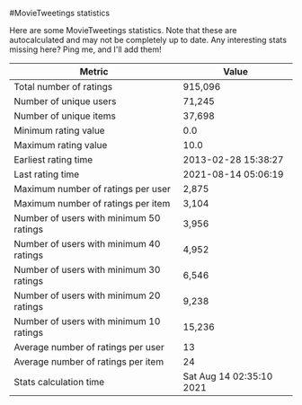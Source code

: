 #MovieTweetings statistics

Here are some MovieTweetings statistics. Note that these are autocalculated and may not be completely up to date. Any interesting stats missing here? Ping me, and I'll add them!

Metric | Value
--- | ---
Total number of ratings                 | 915,096
Number of unique users                  | 71,245
Number of unique items                  | 37,698
Minimum rating value                    | 0.0
Maximum rating value                    | 10.0
Earliest rating time                    | 2013-02-28 15:38:27
Last rating time                        | 2021-08-14 05:06:19
Maximum number of ratings per user      | 2,875
Maximum number of ratings per item      | 3,104
Number of users with minimum 50 ratings | 3,956
Number of users with minimum 40 ratings | 4,952
Number of users with minimum 30 ratings | 6,546
Number of users with minimum 20 ratings | 9,238
Number of users with minimum 10 ratings | 15,236
Average number of ratings per user      | 13
Average number of ratings per item      | 24
Stats calculation time                  | Sat Aug 14 02:35:10 2021

